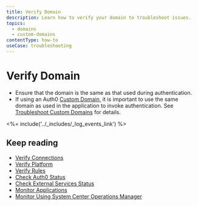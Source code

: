 ```yaml
---
title: Verify Domain
description: Learn how to verify your domain to troubleshoot issues.
topics:
  - domains
  - custom-domains
contentType: how-to
useCase: troubleshooting
---
```


# Verify Domain

* Ensure that the domain is the same as that used during authentication.
* If using an Auth0 [Custom Domain](/custom-domains), it is important to use the same domain as used in the application to invoke authentication. See [Troubleshoot Custom Domains](/custom-domains/troubleshoot) for details. 

<%= include('../_includes/_log_events_link') %>

## Keep reading

* [Verify Connections](/troubleshoot/guides/verify-connections)
* [Verify Platform](/troubleshoot/guides/verify-platform)
* [Verify Rules](/troubleshoot/guides/verify-rules)
* [Check Auth0 Status](/monitoring/guides/check-status)
* [Check External Services Status](/monitoring/guides/check-external-services)
* [Monitor Applications](/monitoring/guides/monitor-applications)
* [Monitor Using System Center Operations Manager](/monitoring/guides/monitor-using-SCOM)